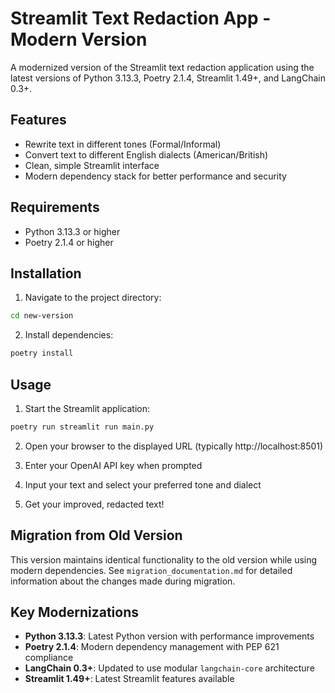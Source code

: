 # Streamlit Text Redaction App - Modern Version

A modernized version of the Streamlit text redaction application using the latest versions of Python 3.13.3, Poetry 2.1.4, Streamlit 1.49+, and LangChain 0.3+.

## Features

- Rewrite text in different tones (Formal/Informal)
- Convert text to different English dialects (American/British)
- Clean, simple Streamlit interface
- Modern dependency stack for better performance and security

## Requirements

- Python 3.13.3 or higher
- Poetry 2.1.4 or higher

## Installation

1. Navigate to the project directory:
```bash
cd new-version
```

2. Install dependencies:
```bash
poetry install
```

## Usage

1. Start the Streamlit application:
```bash
poetry run streamlit run main.py
```

2. Open your browser to the displayed URL (typically http://localhost:8501)

3. Enter your OpenAI API key when prompted

4. Input your text and select your preferred tone and dialect

5. Get your improved, redacted text!

## Migration from Old Version

This version maintains identical functionality to the old version while using modern dependencies. See `migration_documentation.md` for detailed information about the changes made during migration.

## Key Modernizations

- **Python 3.13.3**: Latest Python version with performance improvements
- **Poetry 2.1.4**: Modern dependency management with PEP 621 compliance
- **LangChain 0.3+**: Updated to use modular `langchain-core` architecture
- **Streamlit 1.49+**: Latest Streamlit features available
